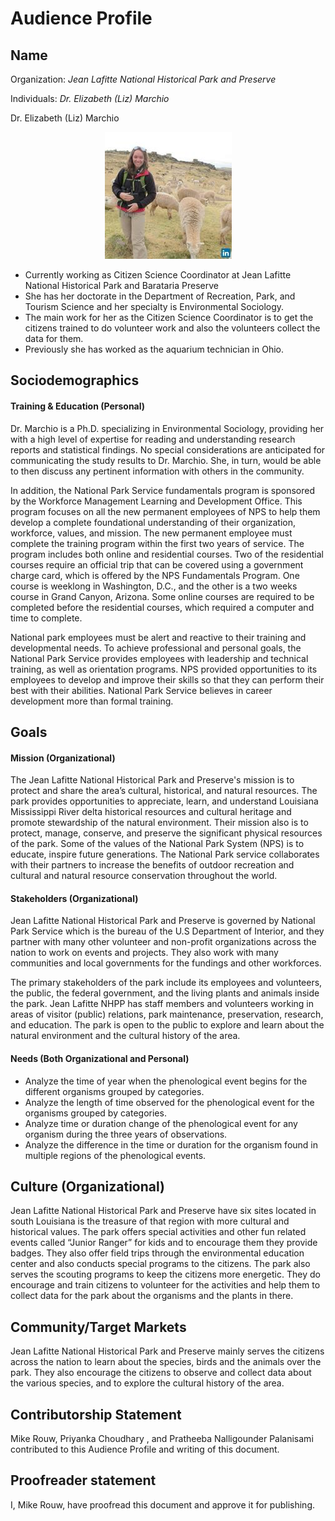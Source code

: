 # Audience Profile

## Name
Organization: _Jean Lafitte National Historical Park and Preserve_

Individuals: _Dr. Elizabeth (Liz) Marchio_

Dr. Elizabeth (Liz) Marchio  

<p align="center">
  <img src="https://github.com/priya0318/PartsPerMillion/blob/master/Audience%20Profile/Liz.jpg">
</p>

- Currently working as Citizen Science Coordinator at Jean Lafitte National Historical Park and Barataria Preserve
- She has her doctorate in the Department of Recreation, Park, and Tourism Science and her specialty is Environmental Sociology.
- The main work for her as the Citizen Science Coordinator is to get the citizens trained to do volunteer work and also the volunteers collect the data for them.
- Previously she has worked as the aquarium technician in Ohio.

## Sociodemographics 

#### Training & Education (Personal)

Dr. Marchio is a Ph.D. specializing in Environmental Sociology, providing her with a high level of expertise for reading and understanding research reports and statistical findings.  No special considerations are anticipated for communicating the study results to Dr. Marchio.  She, in turn, would be able to then discuss any pertinent information with others in the community.

In addition, the National Park Service fundamentals program is sponsored by the Workforce Management Learning and Development Office. This program focuses on all the new permanent employees of NPS to help them develop a complete foundational understanding of their organization, workforce, values, and mission. The new permanent employee must complete the training program within the first two years of service. The program includes both online and residential courses. Two of the residential courses require an official trip that can be covered using a government charge card, which is offered by the NPS Fundamentals Program. One course is weeklong in Washington, D.C., and the other is a two weeks course in Grand Canyon, Arizona. Some online courses are required to be completed before the residential courses, which required a computer and time to complete.

National park employees must be alert and reactive to their training and developmental needs. To achieve professional and personal goals, the National Park Service provides employees with leadership and technical training, as well as orientation programs. NPS provided opportunities to its employees to develop and improve their skills so that they can perform their best with their abilities. National Park Service believes in career development more than formal training. 

## Goals 

#### Mission (Organizational)

The Jean Lafitte National Historical Park and Preserve's mission is to protect and share the area’s cultural, historical, and natural resources. The park provides opportunities to appreciate, learn, and understand Louisiana Mississippi River delta historical resources and cultural heritage and promote stewardship of the natural environment. Their mission also is to protect, manage, conserve, and preserve the significant physical resources of the park. Some of the values of the National Park System (NPS) is to educate, inspire future generations. The National Park service collaborates with their partners to increase the benefits of outdoor recreation and cultural and natural resource conservation throughout the world.

#### Stakeholders (Organizational)

Jean Lafitte National Historical Park and Preserve is governed by National Park Service which is the bureau of the U.S Department of Interior, and they partner with many other volunteer and non-profit organizations across the nation to work on events and projects. They also work with many communities and local governments for the fundings and other workforces.

The primary stakeholders of the park include its employees and volunteers, the public, the federal government, and the living plants and animals inside the park.  Jean Lafitte NHPP has staff members and volunteers working in areas of visitor (public) relations, park maintenance, preservation, research, and education.  The park is open to the public to explore and learn about the natural environment and the cultural history of the area.

#### Needs (Both Organizational and Personal)

* Analyze the time of year when the phenological event begins for the different organisms grouped by categories.
* Analyze the length of time observed for the phenological event for the organisms grouped by categories.
* Analyze time or duration change of the phenological event for any organism during the three years of observations.
* Analyze the difference in the time or duration for the organism found in multiple regions of the phenological events.

## Culture (Organizational)

Jean Lafitte National Historical Park and Preserve have six sites located in south Louisiana is the treasure of that region with more cultural and historical values. The park offers special activities and other fun related events called “Junior Ranger” for kids and to encourage them they provide badges. They also offer field trips through the environmental education center and also conducts special programs to the citizens. The park also serves the scouting programs to keep the citizens more energetic. They do encourage and train citizens to volunteer for the activities and help them to collect data for the park about the organisms and the plants in there.

## Community/Target Markets

Jean Lafitte National Historical Park and Preserve mainly serves the citizens across the nation to learn about the species, birds and the animals over the park. They also encourage the citizens to observe and collect data about the various species, and to explore the cultural history of the area.

## Contributorship Statement

Mike Rouw, Priyanka Choudhary , and Pratheeba Nalligounder Palanisami contributed to this Audience Profile and writing of this document.

## Proofreader statement

I, Mike Rouw, have proofread this document and approve it for publishing.
